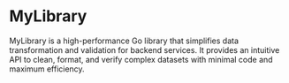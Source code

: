 # MyLibrary

MyLibrary is a high-performance Go library that simplifies data transformation and validation for backend services. It provides an intuitive API to clean, format, and verify complex datasets with minimal code and maximum efficiency.
